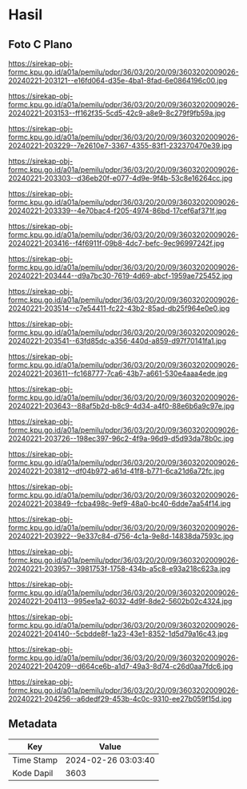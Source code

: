 # Hasil

## Foto C Plano

https://sirekap-obj-formc.kpu.go.id/a01a/pemilu/pdpr/36/03/20/20/09/3603202009026-20240221-203121--e16fd064-d35e-4ba1-8fad-6e0864196c00.jpg

https://sirekap-obj-formc.kpu.go.id/a01a/pemilu/pdpr/36/03/20/20/09/3603202009026-20240221-203153--ff162f35-5cd5-42c9-a8e9-8c279f9fb59a.jpg

https://sirekap-obj-formc.kpu.go.id/a01a/pemilu/pdpr/36/03/20/20/09/3603202009026-20240221-203229--7e2610e7-3367-4355-83f1-232370470e39.jpg

https://sirekap-obj-formc.kpu.go.id/a01a/pemilu/pdpr/36/03/20/20/09/3603202009026-20240221-203303--d36eb20f-e077-4d9e-9f4b-53c8e16264cc.jpg

https://sirekap-obj-formc.kpu.go.id/a01a/pemilu/pdpr/36/03/20/20/09/3603202009026-20240221-203339--4e70bac4-f205-4974-86bd-17cef6af371f.jpg

https://sirekap-obj-formc.kpu.go.id/a01a/pemilu/pdpr/36/03/20/20/09/3603202009026-20240221-203416--f4f6911f-09b8-4dc7-befc-9ec96997242f.jpg

https://sirekap-obj-formc.kpu.go.id/a01a/pemilu/pdpr/36/03/20/20/09/3603202009026-20240221-203444--d9a7bc30-7619-4d69-abcf-1959ae725452.jpg

https://sirekap-obj-formc.kpu.go.id/a01a/pemilu/pdpr/36/03/20/20/09/3603202009026-20240221-203514--c7e54411-fc22-43b2-85ad-db25f964e0e0.jpg

https://sirekap-obj-formc.kpu.go.id/a01a/pemilu/pdpr/36/03/20/20/09/3603202009026-20240221-203541--63fd85dc-a356-440d-a859-d97f70141fa1.jpg

https://sirekap-obj-formc.kpu.go.id/a01a/pemilu/pdpr/36/03/20/20/09/3603202009026-20240221-203611--fc168777-7ca6-43b7-a661-530e4aaa4ede.jpg

https://sirekap-obj-formc.kpu.go.id/a01a/pemilu/pdpr/36/03/20/20/09/3603202009026-20240221-203643--88af5b2d-b8c9-4d34-a4f0-88e6b6a9c97e.jpg

https://sirekap-obj-formc.kpu.go.id/a01a/pemilu/pdpr/36/03/20/20/09/3603202009026-20240221-203726--198ec397-96c2-4f9a-96d9-d5d93da78b0c.jpg

https://sirekap-obj-formc.kpu.go.id/a01a/pemilu/pdpr/36/03/20/20/09/3603202009026-20240221-203812--df04b972-a61d-41f8-b771-6ca21d6a72fc.jpg

https://sirekap-obj-formc.kpu.go.id/a01a/pemilu/pdpr/36/03/20/20/09/3603202009026-20240221-203849--fcba498c-9ef9-48a0-bc40-6dde7aa54f14.jpg

https://sirekap-obj-formc.kpu.go.id/a01a/pemilu/pdpr/36/03/20/20/09/3603202009026-20240221-203922--9e337c84-d756-4c1a-9e8d-14838da7593c.jpg

https://sirekap-obj-formc.kpu.go.id/a01a/pemilu/pdpr/36/03/20/20/09/3603202009026-20240221-203957--3981753f-1758-434b-a5c8-e93a218c623a.jpg

https://sirekap-obj-formc.kpu.go.id/a01a/pemilu/pdpr/36/03/20/20/09/3603202009026-20240221-204113--995ee1a2-6032-4d9f-8de2-5602b02c4324.jpg

https://sirekap-obj-formc.kpu.go.id/a01a/pemilu/pdpr/36/03/20/20/09/3603202009026-20240221-204140--5cbdde8f-1a23-43e1-8352-1d5d79a16c43.jpg

https://sirekap-obj-formc.kpu.go.id/a01a/pemilu/pdpr/36/03/20/20/09/3603202009026-20240221-204209--d664ce6b-a1d7-49a3-8d74-c26d0aa7fdc6.jpg

https://sirekap-obj-formc.kpu.go.id/a01a/pemilu/pdpr/36/03/20/20/09/3603202009026-20240221-204256--a6dedf29-453b-4c0c-9310-ee27b059f15d.jpg


## Metadata

| Key        | Value               |
| ---------- | ------------------- |
| Time Stamp | 2024-02-26 03:03:40 |
| Kode Dapil | 3603                |



